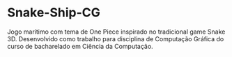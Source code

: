 # Snake-Ship-CG
Jogo marítimo com tema de One Piece inspirado no tradicional game Snake 3D. Desenvolvido como trabalho para disciplina de Computação Gráfica do curso de bacharelado em Ciência da Computação. 

